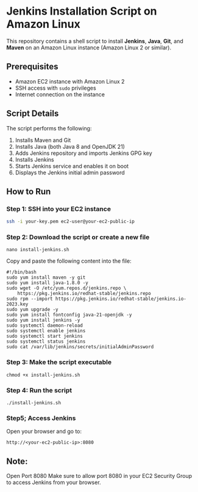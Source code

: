 # Jenkins Installation Script on Amazon Linux

This repository contains a shell script to install **Jenkins**, **Java**, **Git**, and **Maven** on an Amazon Linux instance (Amazon Linux 2 or similar).

## Prerequisites

- Amazon EC2 instance with Amazon Linux 2
- SSH access with `sudo` privileges
- Internet connection on the instance

## Script Details

The script performs the following:

1. Installs Maven and Git
2. Installs Java (both Java 8 and OpenJDK 21)
3. Adds Jenkins repository and imports Jenkins GPG key
4. Installs Jenkins
5. Starts Jenkins service and enables it on boot
6. Displays the Jenkins initial admin password

## How to Run

### Step 1: SSH into your EC2 instance

```bash
ssh -i your-key.pem ec2-user@your-ec2-public-ip

```
### Step 2: Download the script or create a new file
```
nano install-jenkins.sh
```
Copy and paste the following content into the file:
```
#!/bin/bash
sudo yum install maven -y git
sudo yum install java-1.8.0 -y
sudo wget -O /etc/yum.repos.d/jenkins.repo \
    https://pkg.jenkins.io/redhat-stable/jenkins.repo
sudo rpm --import https://pkg.jenkins.io/redhat-stable/jenkins.io-2023.key
sudo yum upgrade -y
sudo yum install fontconfig java-21-openjdk -y
sudo yum install jenkins -y
sudo systemctl daemon-reload
sudo systemctl enable jenkins
sudo systemctl start jenkins
sudo systemctl status jenkins
sudo cat /var/lib/jenkins/secrets/initialAdminPassword
```
### Step 3: Make the script executable
```
chmod +x install-jenkins.sh
```
### Step 4: Run the script
```
./install-jenkins.sh
```
### Step5; Access Jenkins
Open your browser and go to:
```
http://<your-ec2-public-ip>:8080
```

## Note: 
Open Port 8080
Make sure to allow port 8080 in your EC2 Security Group to access Jenkins from your browser.

